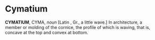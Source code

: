 # Cymatium

**CYMATIUM**, CYMA, _noun_ \[Latin , Gr., a little wave.\] In architecture, a member or molding of the cornice, the profile of which is waving, that is, concave at the top and convex at bottom.